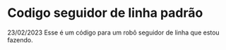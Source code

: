 # Codigo seguidor de linha padrão
23/02/2023
Esse é um código para um robô seguidor de linha que estou fazendo.
